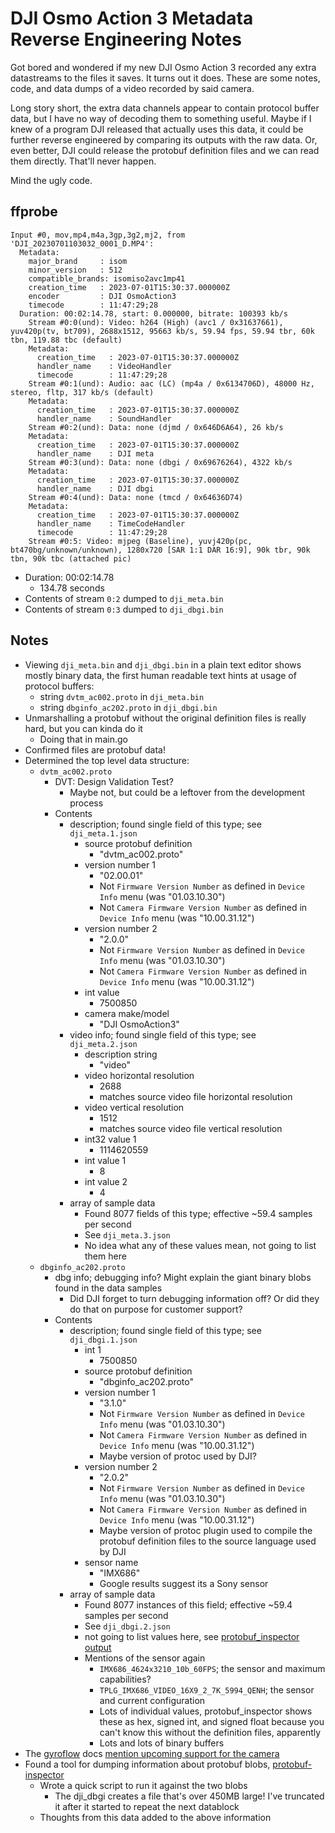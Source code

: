 # DJI Osmo Action 3 Metadata Reverse Engineering Notes
Got bored and wondered if my new DJI Osmo Action 3 recorded any extra datastreams to the files it saves. It turns out it does. These are some notes, code, and data dumps of a video recorded by said camera.

Long story short, the extra data channels appear to contain protocol buffer data, but I have no way of decoding them to something useful. Maybe if I knew of a program DJI released that actually uses this data, it could be further reverse engineered by comparing its outputs with the raw data. Or, even better, DJI could release the protobuf definition files and we can read them directly. That'll never happen.

Mind the ugly code.

## ffprobe
```
Input #0, mov,mp4,m4a,3gp,3g2,mj2, from 'DJI_20230701103032_0001_D.MP4':
  Metadata:
    major_brand     : isom
    minor_version   : 512
    compatible_brands: isomiso2avc1mp41
    creation_time   : 2023-07-01T15:30:37.000000Z
    encoder         : DJI OsmoAction3
    timecode        : 11:47:29;28
  Duration: 00:02:14.78, start: 0.000000, bitrate: 100393 kb/s
    Stream #0:0(und): Video: h264 (High) (avc1 / 0x31637661), yuv420p(tv, bt709), 2688x1512, 95663 kb/s, 59.94 fps, 59.94 tbr, 60k tbn, 119.88 tbc (default)
    Metadata:
      creation_time   : 2023-07-01T15:30:37.000000Z
      handler_name    : VideoHandler
      timecode        : 11:47:29;28
    Stream #0:1(und): Audio: aac (LC) (mp4a / 0x6134706D), 48000 Hz, stereo, fltp, 317 kb/s (default)
    Metadata:
      creation_time   : 2023-07-01T15:30:37.000000Z
      handler_name    : SoundHandler
    Stream #0:2(und): Data: none (djmd / 0x646D6A64), 26 kb/s
    Metadata:
      creation_time   : 2023-07-01T15:30:37.000000Z
      handler_name    : DJI meta
    Stream #0:3(und): Data: none (dbgi / 0x69676264), 4322 kb/s
    Metadata:
      creation_time   : 2023-07-01T15:30:37.000000Z
      handler_name    : DJI dbgi
    Stream #0:4(und): Data: none (tmcd / 0x64636D74)
    Metadata:
      creation_time   : 2023-07-01T15:30:37.000000Z
      handler_name    : TimeCodeHandler
      timecode        : 11:47:29;28
    Stream #0:5: Video: mjpeg (Baseline), yuvj420p(pc, bt470bg/unknown/unknown), 1280x720 [SAR 1:1 DAR 16:9], 90k tbr, 90k tbn, 90k tbc (attached pic)
```

- Duration: 00:02:14.78
    - 134.78 seconds
- Contents of stream `0:2` dumped to `dji_meta.bin`
- Contents of stream `0:3` dumped to `dji_dbgi.bin`

## Notes
- Viewing `dji_meta.bin` and `dji_dbgi.bin` in a plain text editor shows mostly binary data, the first human readable text hints at usage of protocol buffers:
    - string `dvtm_ac002.proto` in `dji_meta.bin`
    - string `dbginfo_ac202.proto` in `dji_dbgi.bin`
- Unmarshalling a protobuf without the original definition files is really hard, but you can kinda do it
    - Doing that in main.go
- Confirmed files are protobuf data!
- Determined the top level data structure:
    - `dvtm_ac002.proto`
        - DVT: Design Validation Test?
            - Maybe not, but could be a leftover from the development process
        - Contents
            - description; found single field of this type; see `dji_meta.1.json`
                - source protobuf definition
                    - "dvtm_ac002.proto"
                - version number 1
                    - "02.00.01"
                    - Not `Firmware Version Number` as defined in `Device Info` menu (was "01.03.10.30")
                    - Not `Camera Firmware Version Number` as defined in `Device Info` menu (was "10.00.31.12")
                - version number 2
                    - "2.0.0"
                    - Not `Firmware Version Number` as defined in `Device Info` menu (was "01.03.10.30")
                    - Not `Camera Firmware Version Number` as defined in `Device Info` menu (was "10.00.31.12")
                - int value
                    - 7500850
                - camera make/model
                    - "DJI OsmoAction3"
            - video info; found single field of this type; see `dji_meta.2.json`
                - description string
                    - "video"
                - video horizontal resolution
                    - 2688
                    - matches source video file horizontal resolution
                - video vertical resolution
                    - 1512
                    - matches source video file vertical resolution
                - int32 value 1
                    - 1114620559
                - int value 1
                    - 8
                - int value 2
                    - 4
            - array of sample data
                - Found 8077 fields of this type; effective ~59.4 samples per second
                - See `dji_meta.3.json`
                - No idea what any of these values mean, not going to list them here
    - `dbginfo_ac202.proto`
        - dbg info; debugging info? Might explain the giant binary blobs found in the data samples
            - Did DJI forget to turn debugging information off? Or did they do that on purpose for customer support?
        - Contents
            - description; found single field of this type; see `dji_dbgi.1.json`
                - int 1
                    - 7500850
                - source protobuf definition
                    - "dbginfo_ac202.proto"
                - version number 1
                    - "3.1.0"
                    - Not `Firmware Version Number` as defined in `Device Info` menu (was "01.03.10.30")
                    - Not `Camera Firmware Version Number` as defined in `Device Info` menu (was "10.00.31.12")
                    - Maybe version of protoc used by DJI?
                - version number 2
                    - "2.0.2"
                    - Not `Firmware Version Number` as defined in `Device Info` menu (was "01.03.10.30")
                    - Not `Camera Firmware Version Number` as defined in `Device Info` menu (was "10.00.31.12")
                    - Maybe version of protoc plugin used to compile the protobuf definition files to the source language used by DJI
                - sensor name
                    - "IMX686"
                    - Google results suggest its a Sony sensor
            - array of sample data
                - Found 8077 instances of this field; effective ~59.4 samples per second
                - See `dji_dbgi.2.json`
                - not going to list values here, see [protobuf_inspector output](./protobuf_inspector_dji_dbgi_truncated.txt)
                - Mentions of the sensor again
                    - `IMX686_4624x3210_10b_60FPS`; the sensor and maximum capabilities?
                    - `TPLG_IMX686_VIDEO_16X9_2_7K_5994_QENH`; the sensor and current configuration
                    - Lots of individual values, protobuf_inspector shows these as hex, signed int, and signed float because you can't know this without the definition files, apparently
                    - Lots and lots of binary buffers 
- The [gyroflow](https://github.com/gyroflow/gyroflow) docs [mention upcoming support for the camera](https://docs.gyroflow.xyz/app/getting-started/supported-cameras/dji)
- Found a tool for dumping information about protobuf blobs, [protobuf-inspector](https://github.com/mildsunrise/protobuf-inspector)
    - Wrote a quick script to run it against the two blobs
        - The dji_dbgi creates a file that's over 450MB large! I've truncated it after it started to repeat the next datablock
    - Thoughts from this data added to the above information